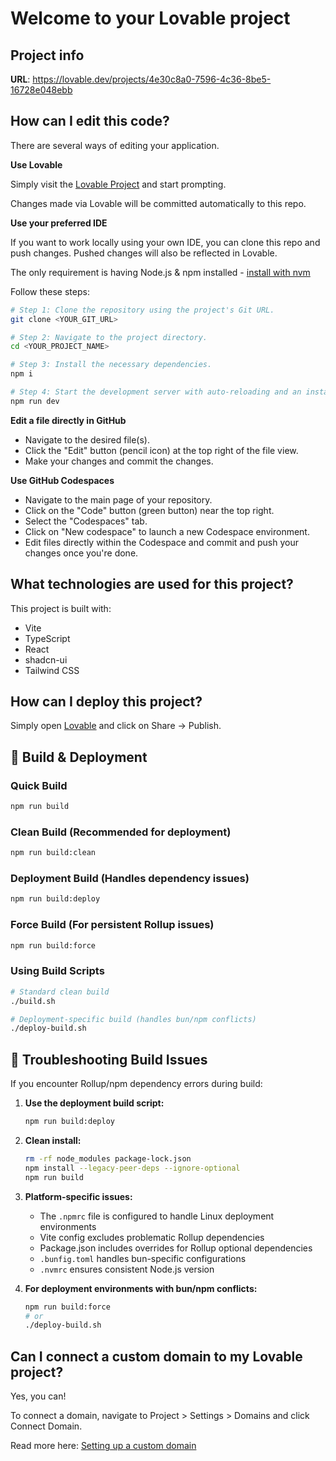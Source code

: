 # Welcome to your Lovable project

## Project info

**URL**: https://lovable.dev/projects/4e30c8a0-7596-4c36-8be5-16728e048ebb

## How can I edit this code?

There are several ways of editing your application.

**Use Lovable**

Simply visit the [Lovable Project](https://lovable.dev/projects/4e30c8a0-7596-4c36-8be5-16728e048ebb) and start prompting.

Changes made via Lovable will be committed automatically to this repo.

**Use your preferred IDE**

If you want to work locally using your own IDE, you can clone this repo and push changes. Pushed changes will also be reflected in Lovable.

The only requirement is having Node.js & npm installed - [install with nvm](https://github.com/nvm-sh/nvm#installing-and-updating)

Follow these steps:

```sh
# Step 1: Clone the repository using the project's Git URL.
git clone <YOUR_GIT_URL>

# Step 2: Navigate to the project directory.
cd <YOUR_PROJECT_NAME>

# Step 3: Install the necessary dependencies.
npm i

# Step 4: Start the development server with auto-reloading and an instant preview.
npm run dev
```

**Edit a file directly in GitHub**

- Navigate to the desired file(s).
- Click the "Edit" button (pencil icon) at the top right of the file view.
- Make your changes and commit the changes.

**Use GitHub Codespaces**

- Navigate to the main page of your repository.
- Click on the "Code" button (green button) near the top right.
- Select the "Codespaces" tab.
- Click on "New codespace" to launch a new Codespace environment.
- Edit files directly within the Codespace and commit and push your changes once you're done.

## What technologies are used for this project?

This project is built with:

- Vite
- TypeScript
- React
- shadcn-ui
- Tailwind CSS

## How can I deploy this project?

Simply open [Lovable](https://lovable.dev/projects/4e30c8a0-7596-4c36-8be5-16728e048ebb) and click on Share -> Publish.

## 🚀 Build & Deployment

### Quick Build
```bash
npm run build
```

### Clean Build (Recommended for deployment)
```bash
npm run build:clean
```

### Deployment Build (Handles dependency issues)
```bash
npm run build:deploy
```

### Force Build (For persistent Rollup issues)
```bash
npm run build:force
```

### Using Build Scripts
```bash
# Standard clean build
./build.sh

# Deployment-specific build (handles bun/npm conflicts)
./deploy-build.sh
```

## 🔧 Troubleshooting Build Issues

If you encounter Rollup/npm dependency errors during build:

1. **Use the deployment build script:**
   ```bash
   npm run build:deploy
   ```

2. **Clean install:**
   ```bash
   rm -rf node_modules package-lock.json
   npm install --legacy-peer-deps --ignore-optional
   npm run build
   ```

3. **Platform-specific issues:**
   - The `.npmrc` file is configured to handle Linux deployment environments
   - Vite config excludes problematic Rollup dependencies
   - Package.json includes overrides for Rollup optional dependencies
   - `.bunfig.toml` handles bun-specific configurations
   - `.nvmrc` ensures consistent Node.js version

4. **For deployment environments with bun/npm conflicts:**
   ```bash
   npm run build:force
   # or
   ./deploy-build.sh
   ```

## Can I connect a custom domain to my Lovable project?

Yes, you can!

To connect a domain, navigate to Project > Settings > Domains and click Connect Domain.

Read more here: [Setting up a custom domain](https://docs.lovable.dev/tips-tricks/custom-domain#step-by-step-guide)
